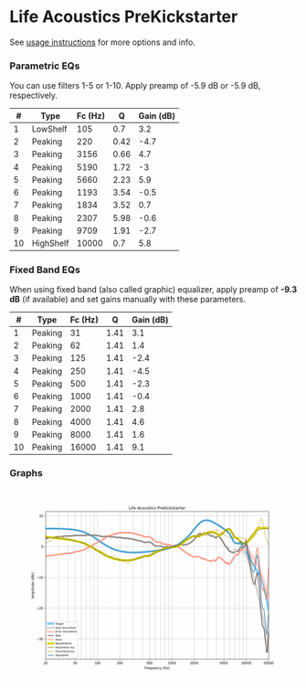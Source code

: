 # Life Acoustics PreKickstarter
See [usage instructions](https://github.com/jaakkopasanen/AutoEq#usage) for more options and info.

### Parametric EQs
You can use filters 1-5 or 1-10. Apply preamp of -5.9 dB or -5.9 dB, respectively.

|   # | Type      |   Fc (Hz) |    Q |   Gain (dB) |
|-----|-----------|-----------|------|-------------|
|   1 | LowShelf  |       105 | 0.7  |         3.2 |
|   2 | Peaking   |       220 | 0.42 |        -4.7 |
|   3 | Peaking   |      3156 | 0.66 |         4.7 |
|   4 | Peaking   |      5190 | 1.72 |        -3   |
|   5 | Peaking   |      5660 | 2.23 |         5.9 |
|   6 | Peaking   |      1193 | 3.54 |        -0.5 |
|   7 | Peaking   |      1834 | 3.52 |         0.7 |
|   8 | Peaking   |      2307 | 5.98 |        -0.6 |
|   9 | Peaking   |      9709 | 1.91 |        -2.7 |
|  10 | HighShelf |     10000 | 0.7  |         5.8 |

### Fixed Band EQs
When using fixed band (also called graphic) equalizer, apply preamp of **-9.3 dB** (if available) and set gains manually with these parameters.

|   # | Type    |   Fc (Hz) |    Q |   Gain (dB) |
|-----|---------|-----------|------|-------------|
|   1 | Peaking |        31 | 1.41 |         3.1 |
|   2 | Peaking |        62 | 1.41 |         1.4 |
|   3 | Peaking |       125 | 1.41 |        -2.4 |
|   4 | Peaking |       250 | 1.41 |        -4.5 |
|   5 | Peaking |       500 | 1.41 |        -2.3 |
|   6 | Peaking |      1000 | 1.41 |        -0.4 |
|   7 | Peaking |      2000 | 1.41 |         2.8 |
|   8 | Peaking |      4000 | 1.41 |         4.6 |
|   9 | Peaking |      8000 | 1.41 |         1.6 |
|  10 | Peaking |     16000 | 1.41 |         9.1 |

### Graphs
![](./Life%20Acoustics%20PreKickstarter.png)
